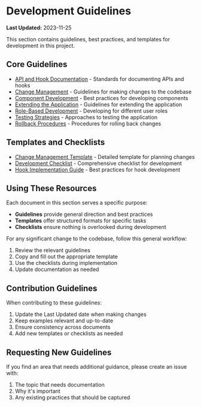 
# Development Guidelines

**Last Updated:** 2023-11-25

This section contains guidelines, best practices, and templates for development in this project.

## Core Guidelines

- [API and Hook Documentation](./API_AND_HOOK_DOCUMENTATION.md) - Standards for documenting APIs and hooks
- [Change Management](./CHANGE_MANAGEMENT.md) - Guidelines for making changes to the codebase
- [Component Development](./COMPONENT_DEVELOPMENT.md) - Best practices for developing components
- [Extending the Application](./EXTENDING_THE_APPLICATION.md) - Guidelines for extending the application
- [Role-Based Development](./ROLE_BASED_DEVELOPMENT.md) - Developing for different user roles
- [Testing Strategies](./TESTING_STRATEGIES.md) - Approaches to testing the application
- [Rollback Procedures](./ROLLBACK_PROCEDURES.md) - Procedures for rolling back changes

## Templates and Checklists

- [Change Management Template](./CHANGE_MANAGEMENT_TEMPLATE.md) - Detailed template for planning changes
- [Development Checklist](./CHECKLIST.md) - Comprehensive checklist for development
- [Hook Implementation Guide](./HOOK_IMPLEMENTATION_GUIDE.md) - Best practices for hook development

## Using These Resources

Each document in this section serves a specific purpose:

- **Guidelines** provide general direction and best practices
- **Templates** offer structured formats for specific tasks
- **Checklists** ensure nothing is overlooked during development

For any significant change to the codebase, follow this general workflow:

1. Review the relevant guidelines
2. Copy and fill out the appropriate template
3. Use the checklists during implementation
4. Update documentation as needed

## Contribution Guidelines

When contributing to these guidelines:

1. Update the Last Updated date when making changes
2. Keep examples relevant and up-to-date
3. Ensure consistency across documents
4. Add new templates or checklists as needed

## Requesting New Guidelines

If you find an area that needs additional guidance, please create an issue with:

1. The topic that needs documentation
2. Why it's important
3. Any existing practices that should be captured
